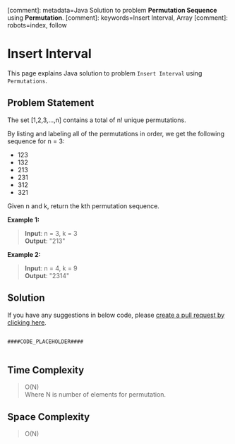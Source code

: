 [comment]: metadata=Java Solution to problem <strong>Permutation Sequence</strong> using <strong>Permutation</strong>.
[comment]: keywords=Insert Interval, Array
[comment]: robots=index, follow


<h1>Insert Interval</h1>
<p>
This page explains Java solution to problem <code class="inline">Insert Interval</code> using <code class="inline">Permutations</code>.
</p>


<h2 class="heading">Problem Statement</h2>
<p>
The set [1,2,3,...,n] contains a total of n! unique permutations.
</p>
<p>
By listing and labeling all of the permutations in order, we get the following sequence for n = 3:
</p>
<ul>
    <li>123</li>
    <li>132</li>
    <li>213</li>
    <li>231</li>
    <li>312</li>
    <li>321</li>
</ul>
<p>
Given n and k, return the kth permutation sequence.
</p>

<b>Example 1:</b>
<blockquote>
<p>
<b>Input</b>: n = 3, k = 3<br/>
<b>Output</b>: "213"<br />
</p>
</blockquote>

<b>Example 2:</b>
<blockquote>
<p>
<b>Input</b>: n = 4, k = 9<br/>
<b>Output</b>: "2314"<br />
</p>
</blockquote>


<h2 class="heading">Solution</h2>
If you have any suggestions in below code, please <a href="####LINK_PLACEHOLDER####" target="_blank" rel="noopener noreferrer" class="absolute">create a pull request by clicking here</a>.
<pre>
<code class="language-java">
####CODE_PLACEHOLDER####
</code>
</pre>


<h2 class="heading">Time Complexity</h2>
<blockquote>
<p>
O(N) <br />
Where N is number of elements for permutation. 
</p>
</blockquote>


<h2 class="heading">Space Complexity</h2>
<blockquote>
<p>
O(N)
</p>
</blockquote>

